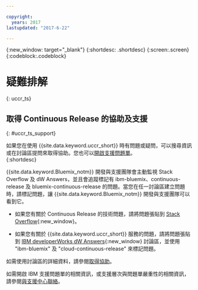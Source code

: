 ```yaml
---

copyright:
  years: 2017
lastupdated: "2017-6-22"

---
```


{:new_window: target="_blank"}
{:shortdesc: .shortdesc}
{:screen:.screen}
{:codeblock:.codeblock}

# 疑難排解
{: uccr_ts}


## 取得 Continuous Release 的協助及支援    
{: #uccr_ts_support}  

如果您在使用 {{site.data.keyword.uccr_short}} 時有問題或疑問，可以搜尋資訊或在討論區提問來取得協助。您也可以[開啟支援問題單](https://www.{DomainName}/docs/support/index.html#open-ticket)。    
{:shortdesc}

{{site.data.keyword.Bluemix_notm}} 開發與支援團隊會主動監視 Stack Overflow 及 dW Answers，並且會追蹤標記有 ibm-bluemix、continuous-release 及 bluemix-continuous-release 的問題。當您在任一討論區建立問題時，請標記問題，讓 {{site.data.keyword.Bluemix_notm}} 開發與支援團隊可以看到它。

* 如果您有關於 Continuous Release 的技術問題，請將問題張貼到 [Stack Overflow](http://stackoverflow.com/questions/ask?tags=ibm-bluemix,continuous-release){:new_window}。

* 如果您有關於 {{site.data.keyword.uccr_short}} 服務的問題，請將問題張貼到 [IBM developerWorks dW Answers](https://developer.ibm.com/answers/questions/ask/?topics=continuous-release,bluemix){:new_window} 討論區，並使用 "ibm-bluemix" 及 "cloud-continuous-release" 來標記問題。

如需使用討論區的詳細資料，請參閱[取得協助](https://www.{DomainName}/docs/support/index.html#getting-help)。

如需開啟 IBM 支援問題單的相關資訊，或支援層次與問題單嚴重性的相關資訊，請參閱[與支援中心聯絡](https://www.{DomainName}/docs/support/index.html#contacting-support)。
